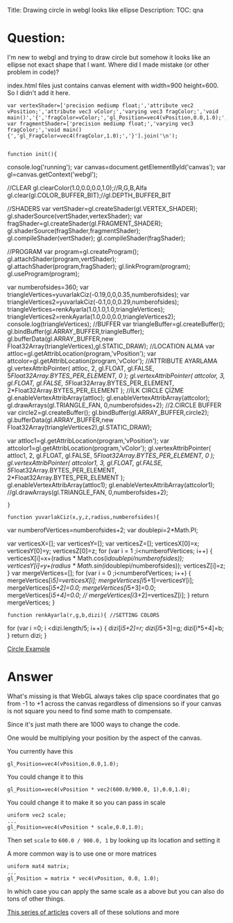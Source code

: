 Title: Drawing circle in webgl looks like ellipse
Description:
TOC: qna

# Question:

I'm new to webgl and trying to draw circle but somehow it looks like an ellipse not exact shape that I want. Where did I made mistake (or other problem in code)?

index.html files just contains canvas element with width=900 height=600. So I didn't add it here.
    
    var vertexShader=['precision mediump float;','attribute vec2 vPosition;','attribute vec3 vColor;','varying vec3 fragColor;','void main()','{','fragColor=vColor;','gl_Position=vec4(vPosition,0.0,1.0);','}'].join('\n');
    var fragmentShader=['precision mediump float;','varying vec3 fragColor;','void main(){','gl_FragColor=vec4(fragColor,1.0);','}'].join('\n');
 

    function init(){
 console.log('running');
 var canvas=document.getElementById('canvas');
 var gl=canvas.getContext('webgl');

 //CLEAR
 gl.clearColor(1.0,0.0,0.0,1.0);//R,G,B,Alfa
 gl.clear(gl.COLOR_BUFFER_BIT);//gl.DEPTH_BUFFER_BIT

 //SHADERS
 var vertShader=gl.createShader(gl.VERTEX_SHADER);
 gl.shaderSource(vertShader,vertexShader);
 var fragShader=gl.createShader(gl.FRAGMENT_SHADER);
 gl.shaderSource(fragShader,fragmentShader);
 gl.compileShader(vertShader);
 gl.compileShader(fragShader);

 //PROGRAM
 var program=gl.createProgram();
 gl.attachShader(program,vertShader);
 gl.attachShader(program,fragShader);
 gl.linkProgram(program);
 gl.useProgram(program);

 var numberofsides=360;
 var triangleVertices=yuvarlakCiz(-0.19,0,0,0.35,numberofsides);
 var triangleVertices2=yuvarlakCiz(-0.1,0,0,0.29,numberofsides); 
 triangleVertices=renkAyarla(1.0,1.0,1.0,triangleVertices);
 triangleVertices2=renkAyarla(1.0,0.0,0.0,triangleVertices2);
 console.log(triangleVertices);
 //BUFFER
 var triangleBuffer=gl.createBuffer();
 gl.bindBuffer(gl.ARRAY_BUFFER,triangleBuffer);
 gl.bufferData(gl.ARRAY_BUFFER,new Float32Array(triangleVertices),gl.STATIC_DRAW);
 //LOCATION ALMA
 var attloc=gl.getAttribLocation(program,'vPosition');
 var attcolor=gl.getAttribLocation(program,'vColor');
 //ATTRIBUTE AYARLAMA
 gl.vertexAttribPointer(
  attloc,
  2,
  gl.FLOAT,
  gl.FALSE,
  5*Float32Array.BYTES_PER_ELEMENT,
  0
 );
 gl.vertexAttribPointer(
  attcolor,
  3,
  gl.FLOAT,
  gl.FALSE,
  5*Float32Array.BYTES_PER_ELEMENT,
  2*Float32Array.BYTES_PER_ELEMENT
 );
 //İLK CIRCLE ÇİZME
 gl.enableVertexAttribArray(attloc); 
 gl.enableVertexAttribArray(attcolor);
 gl.drawArrays(gl.TRIANGLE_FAN, 0,numberofsides+2); 
 //2.CIRCLE BUFFER
 var circle2=gl.createBuffer(); 
 gl.bindBuffer(gl.ARRAY_BUFFER,circle2);
 gl.bufferData(gl.ARRAY_BUFFER,new Float32Array(triangleVertices2),gl.STATIC_DRAW);
  
 var attloc1=gl.getAttribLocation(program,'vPosition');
 var attcolor1=gl.getAttribLocation(program,'vColor');
 gl.vertexAttribPointer(
  attloc1,
  2,
  gl.FLOAT,
  gl.FALSE,
  5*Float32Array.BYTES_PER_ELEMENT,
  0
 );
 gl.vertexAttribPointer(
  attcolor1,
  3,
  gl.FLOAT,
  gl.FALSE,
  5*Float32Array.BYTES_PER_ELEMENT,
  2*Float32Array.BYTES_PER_ELEMENT
 );
 gl.enableVertexAttribArray(attloc1);
 gl.enableVertexAttribArray(attcolor1);
 //gl.drawArrays(gl.TRIANGLE_FAN, 0,numberofsides+2);
 
 
    }

    function yuvarlakCiz(x,y,z,radius,numberofsides){
 var numberofVertices=numberofsides+2;
 var doublepi=2*Math.PI;

 var verticesX=[];
 var verticesY=[];
 var verticesZ=[];
 verticesX[0]=x;
 verticesY[0]=y;
 verticesZ[0]=z;
 for (var i = 1 ;i<numberofVertices; i++) {
  verticesX[i]=x+(radius * Math.cos(i*doublepi/numberofsides));  
  verticesY[i]=y+(radius * Math.sin(i*doublepi/numberofsides));
  verticesZ[i]=z;
 }
 var mergeVertices=[];
 for (var i = 0 ;i<numberofVertices; i++) {
  mergeVertices[i*5]=verticesX[i];
  mergeVertices[i*5+1]=verticesY[i];
  mergeVertices[i*5+2]=0.0;
  mergeVertices[i*5+3]=0.0;
  mergeVertices[i*5+4]=0.0;
 // mergeVertices[i*3+2]=verticesZ[i];
 }
 return mergeVertices;
    }

    function renkAyarla(r,g,b,dizi){ //SETTING COLORS
 for (var i =0; i <dizi.length/5; i++) {
  dizi[i*5+2]=r;
  dizi[i*5+3]=g;
  dizi[i*5+4]=b;
 }
 return dizi;
    }

[Circle Example][1]


  [1]: https://i.stack.imgur.com/GlwJK.png

# Answer

What's missing is that WebGL always takes clip space coordinates that go from -1 to +1 across the canvas regardless of dimensions so if your canvas is not square you need to find some math to compensate.

Since it's just math there are 1000 ways to change the code.

One would be multiplying your position by the aspect of the canvas.

You currently have this

    gl_Position=vec4(vPosition,0.0,1.0);

You could change it to this

    gl_Position=vec4(vPosition * vec2(600.0/900.0, 1),0.0,1.0);

You could change it to make it so you can pass in scale

    uniform vec2 scale;
    ...
    gl_Position=vec4(vPosition * scale,0.0,1.0);

Then set `scale` to `600.0 / 900.0, 1` by looking up its location and setting it

A more common way is to use one or more matrices

    uniform mat4 matrix;
    ...
    gl_Position = matrix * vec4(vPosition, 0.0, 1.0);

In which case you can apply the same scale as a above but you can also do tons of other things.

[This series of articles](https://webglfundamentals.org) covers all of these solutions and more
